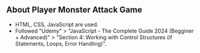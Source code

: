 ## About Player Monster Attack Game

<ul>
    <li>HTML, CSS, JavaScript are used.</li>
    <li>Followed "Udemy" > "JavaScript - The Complete Guide 2024 (Begginer + Advanced)" > "Section 4: Working with Control Structures (if Statements, Loops, Error Handling)".</li>
</ul>